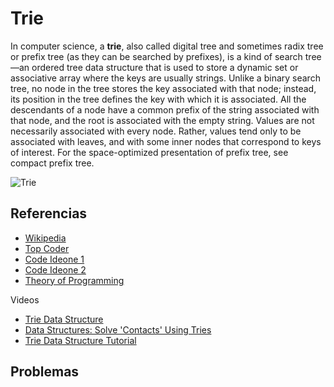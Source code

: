 # Trie

In computer science, a **trie**, also called digital tree and sometimes 
radix tree or prefix tree (as they can be searched by prefixes), 
is a kind of search tree—an ordered tree data structure that is 
used to store a dynamic set or associative array where the keys 
are usually strings. Unlike a binary search tree, no node in the 
tree stores the key associated with that node; instead, its 
position in the tree defines the key with which it is associated.
All the descendants of a node have a common prefix of the string
associated with that node, and the root is associated with the 
empty string. Values are not necessarily associated with every 
node. Rather, values tend only to be associated with leaves, 
and with some inner nodes that correspond to keys of interest. 
For the space-optimized presentation of prefix tree, see compact 
prefix tree.

![Trie](https://upload.wikimedia.org/wikipedia/commons/b/be/Trie_example.svg)

## Referencias

- [Wikipedia](https://en.wikipedia.org/wiki/Trie)
- [Top Coder](https://www.topcoder.com/community/data-science/data-science-tutorials/using-tries/)
- [Code Ideone 1](https://ideone.com/TA9rsw)
- [Code Ideone 2](https://ideone.com/HOgeWH)
- [Theory of Programming](http://theoryofprogramming.com/2015/01/16/trie-tree-implementation/)

Videos 
- [Trie Data Structure](https://www.youtube.com/watch?v=AXjmTQ8LEoI)
- [Data Structures: Solve 'Contacts' Using Tries](https://www.youtube.com/watch?v=vlYZb68kAY0)
- [Trie Data Structure Tutorial](https://www.youtube.com/watch?v=CX777rfuZtM)

## Problemas